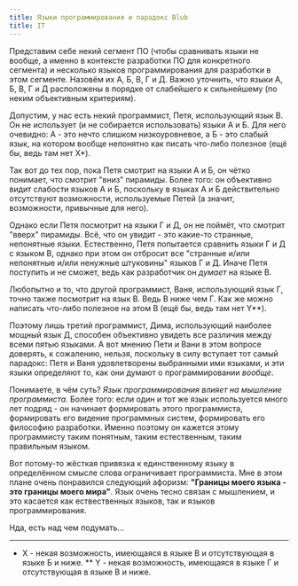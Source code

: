```yaml
---
title: Языки программирования и парадокс Blub
title: IT
---
```


Представим себе некий сегмент ПО (чтобы сравнивать языки не вообще, а именно в контексте разработки ПО для конкретного сегмента) и несколько языков программирования для разработки в этом сегменте. Назовём их А, Б, В, Г и Д. Важно уточнить, что языки А, Б, В, Г и Д расположены в порядке от слабейшего к сильнейшему (по неким объективным критериям).

Допустим, у нас есть некий программист, Петя, использующий язык В. Он не использует (и не собирается использовать) языки А и Б. Для него очевидно: А - это нечто слишком низкоуровневое, а Б - это слабый язык, на котором вообще непонятно как писать что-либо полезное (ещё бы, ведь там нет X*).

Так вот до тех пор, пока Петя смотрит на языки А и Б, он чётко понимает, что смотрит "вниз" пирамиды. Более того: он объективно видит слабости языков А и Б, поскольку в языках А и Б действительно отсутствуют возможности, используемые Петей (а значит, возможности, привычные для него).

Однако если Петя посмотрит на языки Г и Д, он не поймёт, что смотрит "вверх" пирамиды. Всё, что он увидит - это какие-то странные, непонятные языки. Естественно, Петя попытается сравнить языки Г и Д с языком В, однако при этом он отбросит все "странные и/или непонятные и/или ненужные штуковины" языков Г и Д. Иначе Петя поступить и не сможет, ведь как разработчик он *думает* на языке В.

Любопытно и то, что другой программист, Ваня, использующий язык Г, точно также посмотрит на язык В. Ведь В ниже чем Г. Как же можно написать что-либо полезное на этом В (ещё бы, ведь там нет Y**).

Поэтому лишь третий программист, Дима, использующий наиболее мощный язык Д, способен объективно увидеть все различия между всеми пятью языками. А вот мнению Пети и Вани в этом вопросе доверять, к сожалению, нельзя, поскольку в силу вступает тот самый парадокс: Петя и Ваня удовлетворены выбранными ими языками, и эти языки определяют то, как они думают о программировании *вообще*.

Понимаете, в чём суть? *Язык программирования влияет на мышление программиста*. Более того: если один и тот же язык используется много лет подряд - он начинает формировать этого программиста, формировать его в*и*дение программных систем, формировать его философию разработки. Именно поэтому он кажется этому программисту таким понятным, таким естественным, таким правильным языком.

Вот потому-то жёсткая привязка к единственному языку в определённом смысле слова ограничивает программиста. Мне в этом плане очень понравился следующий афоризм: **"Границы моего языка - это границы моего мира"**. Язык очень тесно связан с мышлением, и это касается как ествественных языков, так и языков программирования.

Нда, есть над чем подумать...
 ______________________________
 
 * X - некая возможность, имеющаяся в языке В и отсутствующая в языке Б и ниже.
 ** Y - некая возможность, имеющаяся в языке Г и отсутствующая в языке В и ниже.
